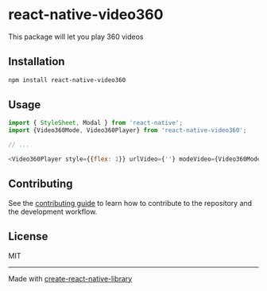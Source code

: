# react-native-video360

This package will let you play 360 videos

## Installation

```sh
npm install react-native-video360
```

## Usage

```js
import { StyleSheet, Modal } from 'react-native';
import {Video360Mode, Video360Player} from 'react-native-video360';

// ...

<Video360Player style={{flex: 1}} urlVideo={''} modeVideo={Video360Mode.AVPlayerVR}/>
```

## Contributing

See the [contributing guide](CONTRIBUTING.md) to learn how to contribute to the repository and the development workflow.

## License

MIT

---

Made with [create-react-native-library](https://github.com/callstack/react-native-builder-bob)
